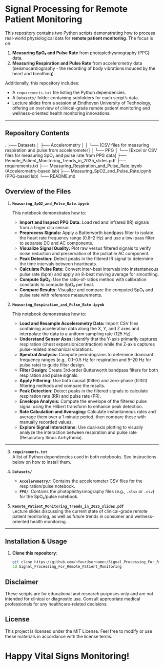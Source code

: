 # Signal Processing for Remote Patient Monitoring

This repository contains two Python scripts demonstrating how to process real-world physiological data for **remote patient monitoring**. The focus is on:

1. **Measuring SpO₂ and Pulse Rate** from photoplethysmography (PPG) data.
2. **Measuring Respiration and Pulse Rate** from accelerometry data (seismocardiography - the recording of body vibrations induced by the heart and breathing).

Additionally, this repository includes:
- A `requirements.txt` file listing the Python dependencies.
- A `Datasets/` folder containing subfolders for each script’s data.
- Lecture slides from a session at Eindhoven University of Technology, offering an overview of clinical-grade remote patient monitoring and wellness-oriented health monitoring innovations.

---

## Repository Contents
.
├── Datasets
│   ├── Accelerometry
│   │   └── [CSV files for measuring respiration and pulse from accelerometer]
│   └── PPG
│       └── [Excel or CSV files for measuring SpO₂ and pulse rate from PPG data]
├── Remote_Patient_Monitoring_Trends_in_2025_slides.pdf
├── requirements.txt
├── Measuring_Respiration_and_Pulse_Rate.ipynb  (Accelerometry-based lab)
├── Measuring_SpO2_and_Pulse_Rate.ipynb         (PPG-based lab)
└── README.md

## Overview of the Files

1. **`Measuring_SpO2_and_Pulse_Rate.ipynb`**

   This notebook demonstrates how to:
   - **Import and Inspect PPG Data:** Load red and infrared (IR) signals from a finger clip sensor.
   - **Preprocess Signals:** Apply a Butterworth bandpass filter to isolate the heart rate frequency range (0.8–2 Hz) and use a low-pass filter to separate DC and AC components.
   - **Visualize Signal Quality:** Plot raw versus filtered signals to verify noise reduction and preservation of the pulsatile AC component.
   - **Peak Detection:** Detect peaks in the filtered IR signal to determine the time intervals between heartbeats.
   - **Calculate Pulse Rate:** Convert inter-beat intervals into instantaneous pulse rate (bpm) and apply an 8-beat moving average for smoothing.
   - **Compute SpO₂:** Use the ratio-of-ratios method with calibration constants to compute SpO₂ per beat.
   - **Compare Results:** Visualize and compare the computed SpO₂ and pulse rate with reference measurements.

2. **`Measuring_Respiration_and_Pulse_Rate.ipynb`**

   This notebook demonstrates how to:
   - **Load and Resample Accelerometry Data:** Import CSV files containing acceleration data along the X, Y, and Z axes and interpolate the data to a uniform sampling rate (125 Hz).
   - **Understand Sensor Axes:** Identify that the Y-axis primarily captures respiration (chest expansion/contraction) while the Z-axis captures pulse-related mechanical vibrations.
   - **Spectral Analysis:** Compute periodograms to determine dominant frequency ranges (e.g., 0.1–0.5 Hz for respiration and 5–20 Hz for pulse rate) to guide filter design.
   - **Filter Design:** Create 3rd‑order Butterworth bandpass filters for both respiration and pulse signals.
   - **Apply Filtering:** Use both causal (lfilter) and zero-phase (filtfilt) filtering methods and compare the results.
   - **Peak Detection:** Detect peaks in the filtered signals to calculate respiration rate (RR) and pulse rate (PR).
   - **Envelope Analysis:** Compute the envelope of the filtered pulse signal using the Hilbert transform to enhance peak detection.
   - **Rate Calculation and Averaging:** Calculate instantaneous rates and average them over a 1‑minute period, then compare these with manually recorded values.
   - **Explore Signal Interactions:** Use dual‑axis plotting to visually analyze the interaction between respiration and pulse rate (Respiratory Sinus Arrhythmia).

---

3. **`requirements.txt`**  
   A list of Python dependencies used in both notebooks. See instructions below on how to install them.

4. **`Datasets/`**  
   - **`Accelerometry/`**: Contains the accelerometer CSV files for the respiration/pulse notebook.  
   - **`PPG/`**: Contains the photoplethysmography files (e.g., `.xlsx` or `.csv`) for the SpO₂/pulse notebook.

5. **`Remote_Patient_Monitoring_Trends_in_2025_slides.pdf`**  
   Lecture slides discussing the current state of clinical-grade remote patient monitoring, as well as future trends in consumer and wellness-oriented health monitoring.

---

## Installation & Usage

1. **Clone this repository**:
   ```bash
   git clone https://github.com/<YourUsername>/Signal_Processing_For_Remote_Patient_Monitoring.git
   cd Signal_Processing_For_Remote_Patient_Monitoring


## Disclaimer
These scripts are for educational and research purposes only and are not intended for clinical or diagnostic use. Consult appropriate medical professionals for any healthcare-related decisions.

## License
This project is licensed under the MIT License. Feel free to modify or use these materials in accordance with the license terms.

# Happy Vital Signs Monitoring!


